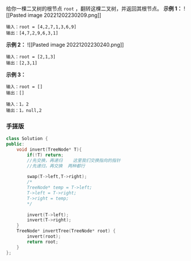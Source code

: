 给你一棵二叉树的根节点 `root` ，翻转这棵二叉树，并返回其根节点。
**示例 1：**
![[Pasted image 20221202230209.png]]

```
输入：root = [4,2,7,1,3,6,9]
输出：[4,7,2,9,6,3,1]
```

**示例 2：**
![[Pasted image 20221202230240.png]]
```
输入：root = [2,1,3]
输出：[2,3,1]
```

**示例 3：**
```
输入：root = []
输出：[]
```

```
输入：1，2
输出：1，null,2
```

### 手搓版
```c++
class Solution {
public:
    void invert(TreeNode* T){
        if(!T) return;
        //先交换，再递归    这里我们交换指向的指针
        //先递归，再交换  两种都行
        
        swap(T->left,T->right);
        /*
        TreeNode* temp = T->left;
        T->left = T->right;
        T->right = temp;
        */
        
        invert(T->left);
        invert(T->right);
    }
    TreeNode* invertTree(TreeNode* root) {
        invert(root);
        return root;
    }
};
```